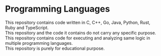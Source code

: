 # Programming Languages
This repository contains code written in C, C++, Go, Java, Python, Rust, Ruby and TypeScript. <br/>
This repository and the code it contains do not carry any specific purpose. <br/>
This repository contains code for executing and analyzing same logic in multiple programming languages. <br/>
This repository is purely for educational purpose. <br/>

